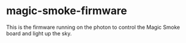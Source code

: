 # magic-smoke-firmware
This is the firmware running on the photon to control the Magic Smoke board and light up the sky.

